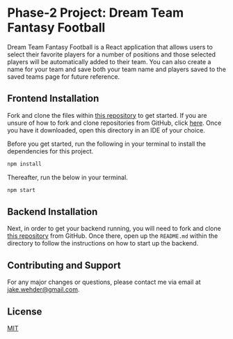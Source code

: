 # Phase-2 Project: Dream Team Fantasy Football

Dream Team Fantasy Football is a React application that allows users to select their favorite players for a number of positions and those selected players will be automatically added to their team. You can also create a name for your team and save both your team name and players saved to the saved teams page for future reference.

## Frontend Installation

Fork and clone the files within [this repository](https://github.com/JWehder/phase-2-project) to get started. If you are unsure of how to fork and clone repositories from GitHub, click [here](https://docs.github.com/en/desktop/contributing-and-collaborating-using-github-desktop/adding-and-cloning-repositories/cloning-and-forking-repositories-from-github-desktop). Once you have it downloaded, open this directory in an IDE of your choice. 

Before you get started, run the following in your terminal to install the dependencies for this project.

```sh
npm install 
```
Thereafter, run the below in your terminal.

```sh
npm start
```

## Backend Installation

Next, in order to get your backend running, you will need to fork and clone [this repository](https://github.com/JWehder/json-server-template) from GitHub. Once there, open up the `README.md` within the directory to follow the instructions on how to start up the backend.

## Contributing and Support 

For any major changes or questions, please contact me via email at jake.wehder@gmail.com.

## License

[MIT](https://choosealicense.com/licenses/mit/)


